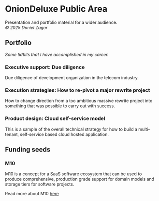 # OnionDeluxe Public Area

Presentation and portfolio material for a wider audience.  
_&copy; 2025 Daniel Zagar_


## Portfolio

_Some tidbits that I have accomplished in my career._

### Executive support: Due diligence

Due diligence of development organization in the telecom industry.  

### Execution strategies: How to re-pivot a major rewrite project

How to change direction from a too ambitious massive rewrite project into something that was possible to carry out with success.  

### Product design: Cloud self-service model

This is a sample of the overall technical strategy for how to build a multi-tenant, self-service based cloud hosted application.  


## Funding seeds

### M10    

M10 is a concept for a SaaS software ecosystem that can be used to produce comprehensive, production grade support for domain models and storage tiers for software projects.  

Read more about M10 [here](Concepts/M10.md)  